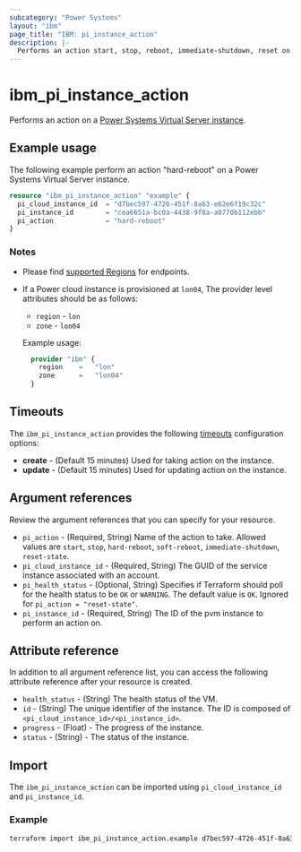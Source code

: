 ```yaml
---
subcategory: "Power Systems"
layout: "ibm"
page_title: "IBM: pi_instance_action"
description: |-
  Performs an action start, stop, reboot, immediate-shutdown, reset on a PVM instance.
---
```


# ibm_pi_instance_action

Performs an action on a [Power Systems Virtual Server instance](https://cloud.ibm.com/docs/power-iaas?topic=power-iaas-creating-power-virtual-server).

## Example usage

The following example perform an action "hard-reboot" on a Power Systems Virtual Server instance.

```terraform
resource "ibm_pi_instance_action" "example" {
  pi_cloud_instance_id  = "d7bec597-4726-451f-8a63-e62e6f19c32c"
  pi_instance_id        = "cea6651a-bc0a-4438-9f8a-a0770b112ebb"
  pi_action             = "hard-reboot"
}

```

### Notes

* Please find [supported Regions](https://cloud.ibm.com/apidocs/power-cloud#endpoint) for endpoints.
* If a Power cloud instance is provisioned at `lon04`, The provider level attributes should be as follows:
  * `region` - `lon`
  * `zone` - `lon04`

  Example usage:

  ```terraform
    provider "ibm" {
      region    =   "lon"
      zone      =   "lon04"
    }
  ```

## Timeouts

The `ibm_pi_instance_action` provides the following [timeouts](https://www.terraform.io/docs/language/resources/syntax.html) configuration options:

* **create** - (Default 15 minutes) Used for taking action on the instance.
* **update** - (Default 15 minutes) Used for updating action on the instance.

## Argument references

Review the argument references that you can specify for your resource.

* `pi_action` - (Required, String) Name of the action to take. Allowed values are `start`, `stop`, `hard-reboot`, `soft-reboot`, `immediate-shutdown`, `reset-state`.
* `pi_cloud_instance_id` - (Required, String) The GUID of the service instance associated with an account.
* `pi_health_status` - (Optional, String) Specifies if Terraform should poll for the health status to be `OK` or `WARNING`. The default value is `OK`. Ignored for `pi_action = "reset-state"`.
* `pi_instance_id` - (Required, String) The ID of the pvm instance to perform an action on.

## Attribute reference

In addition to all argument reference list, you can access the following attribute reference after your resource is created.

* `health_status` - (String) The health status of the VM.
* `id` - (String) The unique identifier of the instance. The ID is composed of `<pi_cloud_instance_id>/<pi_instance_id>`.
* `progress` - (Float) - The progress of the instance.
* `status` - (String) - The status of the instance.

## Import

The `ibm_pi_instance_action` can be imported using `pi_cloud_instance_id` and `pi_instance_id`.

### Example

```bash
terraform import ibm_pi_instance_action.example d7bec597-4726-451f-8a63-e62e6f19c32c/cea6651a-bc0a-4438-9f8a-a0770b112ebb
```
